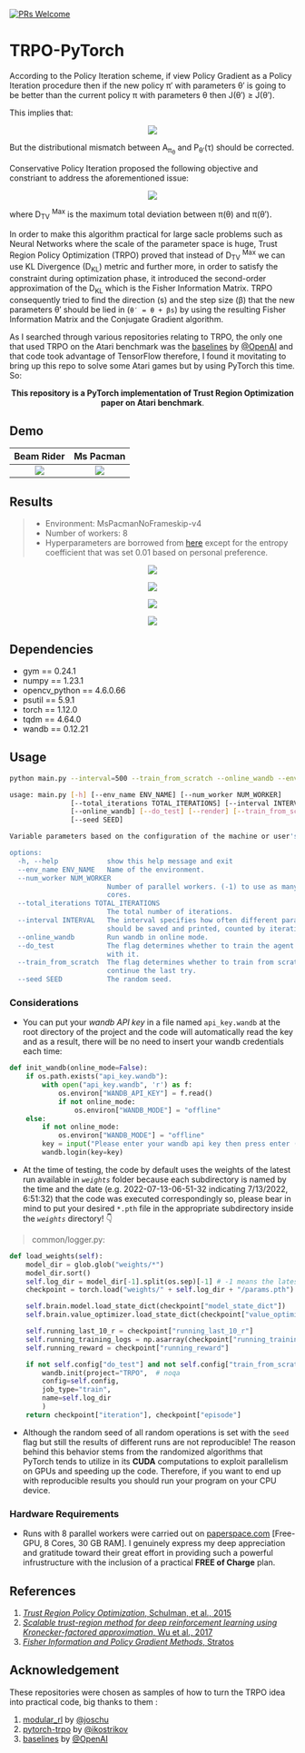[![PRs Welcome](https://img.shields.io/badge/PRs-welcome-brightgreen.svg?style=flat-square)](https://makeapullrequest.com)

# TRPO-PyTorch
According to the Policy Iteration scheme, if view Policy Gradient as a Policy Iteration procedure then if the new policy π′ with parameters θ′ is going to be better than the current policy π with parameters θ then J(θ′) ≥ J(θ′).  

This implies that:

<p align="center">
  <img src="misc/eq1.png" >
</p>  

But the distributional mismatch between A<sub>π<sub>θ</sub></sub> and P<sub>θ′</sub>(τ) should be corrected.  

Conservative Policy Iteration proposed the following objective and constriant to address the aforementioned issue:

<p align="center">
  <img src="misc/eq2.png" >
</p>  

where D<sub>TV</sub> <sup>Max</sup> is the maximum total deviation between π(θ) and π(θ′).  

In order to make this algorithm practical for large sacle problems such as Neural Networks where the scale of the parameter space is huge, Trust Region Policy Optimization (TRPO) proved that instead of D<sub>TV</sub> <sup>Max</sup> we can use KL Divergence (D<sub>KL</sub>) metric and further more, in order to satisfy the constraint during optimization phase, it introduced the second-order approximation of the D<sub>KL</sub> which is the Fisher Information Matrix. TRPO consequently tried to find the direction (s) and the step size (β) that the new parameters θ′ should be lied in (`θ′ = θ + βs`) by using the resulting Fisher Information Matrix and the Conjugate Gradient algorithm.  

As I searched through various repositories relating to TRPO, the only one that used TRPO on the Atari benchmark was the [baselines](https://github.com/openai/baselines) by [@OpenAI](https://github.com/openai) and that code took advantage of TensorFlow therefore, I found it movitating to bring up this repo to solve some Atari games but by using PyTorch this time. So:  
<p align="center">
  <b>This repository is a PyTorch implementation of Trust Region Optimization paper on Atari benchmark</b>. 
</p>  

## Demo
Beam Rider | Ms Pacman
:------------:|:---------------:
![](results/beamrider.gif)|![](results/pacman.gif)

## Results
> - Environment: MsPacmanNoFrameskip-v4
> - Number of workers: 8
> - Hyperparameters are borrowed from [here](https://github.com/openai/baselines/blob/master/baselines/trpo_mpi/defaults.py) except for the entropy coefficient that was set 0.01 based on personal preference.

<p align="center">
  <img src="results/result1.png" >
</p>  
<p align="center">
  <img src="results/result2.png" >
</p>  
<p align="center">
  <img src="results/result3.png" >
</p>  
<p align="center">
  <img src="results/result4.png" >
</p>  

## Dependencies
- gym == 0.24.1
- numpy == 1.23.1
- opencv_python == 4.6.0.66
- psutil == 5.9.1
- torch == 1.12.0
- tqdm == 4.64.0
- wandb == 0.12.21

## Usage
```bash
python main.py --interval=500 --train_from_scratch --online_wandb --env_name="SeaquestNoFrameskip-v4"
```
```bash
usage: main.py [-h] [--env_name ENV_NAME] [--num_worker NUM_WORKER]
               [--total_iterations TOTAL_ITERATIONS] [--interval INTERVAL]
               [--online_wandb] [--do_test] [--render] [--train_from_scratch]
               [--seed SEED]

Variable parameters based on the configuration of the machine or user's choice

options:
  -h, --help            show this help message and exit
  --env_name ENV_NAME   Name of the environment.
  --num_worker NUM_WORKER
                        Number of parallel workers. (-1) to use as many as cpu
                        cores.
  --total_iterations TOTAL_ITERATIONS
                        The total number of iterations.
  --interval INTERVAL   The interval specifies how often different parameters
                        should be saved and printed, counted by iterations.
  --online_wandb        Run wandb in online mode.
  --do_test             The flag determines whether to train the agent or play
                        with it.
  --train_from_scratch  The flag determines whether to train from scratch or
                        continue the last try.
  --seed SEED           The random seed.
```
###  Considerations
- You can put your _wandb API key_ in a file named `api_key.wandb` at the root directory of the project and the code will automatically read the key and as a result, there will be no need to insert your wandb credentials each time:
```python
def init_wandb(online_mode=False):
    if os.path.exists("api_key.wandb"):
        with open("api_key.wandb", 'r') as f:
            os.environ["WANDB_API_KEY"] = f.read()
            if not online_mode:
                os.environ["WANDB_MODE"] = "offline"
    else:
        if not online_mode:
            os.environ["WANDB_MODE"] = "offline"
        key = input("Please enter your wandb api key then press enter (just hit the enter if you don't have any):")
        wandb.login(key=key)
```
- At the time of testing, the code by default uses the weights of the latest run available in _`weights`_ folder because each subdirectory is named by the time and the date (e.g. 2022-07-13-06-51-32 indicating 7/13/2022, 6:51:32) that the code was executed correspondingly so, please bear in mind to put your desired `*.pth` file in the appropriate subdirectory inside the _`weights`_ directory! 👇
> common/logger.py:
```python
def load_weights(self):
	model_dir = glob.glob("weights/*")
	model_dir.sort()
	self.log_dir = model_dir[-1].split(os.sep)[-1] # -1 means the latest run!
	checkpoint = torch.load("weights/" + self.log_dir + "/params.pth")

	self.brain.model.load_state_dict(checkpoint["model_state_dict"])
	self.brain.value_optimizer.load_state_dict(checkpoint["value_optimizer_state_dict"])

	self.running_last_10_r = checkpoint["running_last_10_r"]
	self.running_training_logs = np.asarray(checkpoint["running_training_logs"])
	self.running_reward = checkpoint["running_reward"]

	if not self.config["do_test"] and not self.config["train_from_scratch"]:
		wandb.init(project="TRPO",  # noqa
		config=self.config,
		job_type="train",
		name=self.log_dir
		)
	return checkpoint["iteration"], checkpoint["episode"]
```
- Although the random seed of all random operations is set with the `seed` flag but still the results of different runs are not reproducible! The reason behind this behavior stems from the randomized algorithms that PyTorch tends to utilize in its **CUDA** computations to exploit parallelism on GPUs and speeding up the code. Therefore, if you want to end up with reproducible results you should run your program on your CPU device.

### Hardware Requirements
- Runs with 8 parallel workers were carried out on [paperspace.com](https://www.paperspace.com/) [Free-GPU, 8 Cores, 30 GB RAM]. I genuinely express my deep appreciation and gratitude toward their great effort in providing such a powerful infrustructure with the inclusion of a practical **FREE of Charge** plan. 

## References
1. [_Trust Region Policy Optimization_, Schulman, et al., 2015](https://arxiv.org/abs/1502.05477)
2. [_Scalable trust-region method for deep reinforcement learning using Kronecker-factored approximation_, Wu et al., 2017](https://arxiv.org/abs/1708.05144)
3. [_Fisher Information and Policy Gradient Methods_, Stratos](https://karlstratos.com/notes/policy_gradient.pdf)

## Acknowledgement
These repositories were chosen as samples of how to turn the TRPO idea into practical code, big thanks to them :
1. [modular_rl](https://github.com/joschu/modular_rl) by [@joschu](https://github.com/joschu)
2. [pytorch-trpo](https://github.com/ikostrikov/pytorch-trpo) by [@ikostrikov](https://github.com/ikostrikov)
3. [baselines](https://github.com/openai/baselines) by [@OpenAI](https://github.com/openai)
